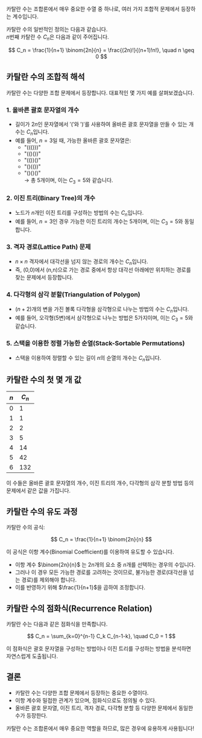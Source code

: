 카탈란 수는 조합론에서 매우 중요한 수열 중 하나로, 여러 가지 조합적 문제에서 등장하는 계수입니다. 

카탈란 수의 일반적인 정의는 다음과 같습니다.  
$n$번째 카탈란 수 $C_n$은 다음과 같이 주어집니다.

$$
C_n = \frac{1}{n+1} \binom{2n}{n} = \frac{(2n)!}{(n+1)!n!}, \quad n \geq 0
$$

## 카탈란 수의 조합적 해석
카탈란 수는 다양한 조합 문제에서 등장합니다. 대표적인 몇 가지 예를 살펴보겠습니다.

### 1. 올바른 괄호 문자열의 개수
- 길이가 $2n$인 문자열에서 $'('$와 $')'$를 사용하여 올바른 괄호 문자열을 만들 수 있는 개수는 $C_n$입니다.
- 예를 들어, $n = 3$일 때, 가능한 올바른 괄호 문자열은:
  - "((()))"
  - "(()())"
  - "(())()"
  - "()(())"
  - "()()()"  
  → 총 5개이며, 이는 $C_3 = 5$와 같습니다.

### 2. 이진 트리(Binary Tree)의 개수
- 노드가 $n$개인 이진 트리를 구성하는 방법의 수는 $C_n$입니다.
- 예를 들어, $n = 3$인 경우 가능한 이진 트리의 개수는 5개이며, 이는 $C_3 = 5$와 동일합니다.

### 3. 격자 경로(Lattice Path) 문제
- $n \times n$ 격자에서 대각선을 넘지 않는 경로의 개수는 $C_n$입니다.
- 즉, (0,0)에서 (n,n)으로 가는 경로 중에서 항상 대각선 아래에만 위치하는 경로를 찾는 문제에서 등장합니다.

### 4. 다각형의 삼각 분할(Triangulation of Polygon)
- $(n+2)$개의 변을 가진 볼록 다각형을 삼각형으로 나누는 방법의 수는 $C_n$입니다.
- 예를 들어, 오각형(5변)에서 삼각형으로 나누는 방법은 5가지이며, 이는 $C_3 = 5$와 같습니다.

### 5. 스택을 이용한 정렬 가능한 순열(Stack-Sortable Permutations)
- 스택을 이용하여 정렬할 수 있는 길이 $n$의 순열의 개수는 $C_n$입니다.

## 카탈란 수의 첫 몇 개 값
| $n$ | $C_n$ |
|------|------|
| 0 | 1 |
| 1 | 1 |
| 2 | 2 |
| 3 | 5 |
| 4 | 14 |
| 5 | 42 |
| 6 | 132 |

이 수들은 올바른 괄호 문자열의 개수, 이진 트리의 개수, 다각형의 삼각 분할 방법 등의 문제에서 같은 값을 가집니다.

## 카탈란 수의 유도 과정
카탈란 수의 공식:

$$
C_n = \frac{1}{n+1} \binom{2n}{n}
$$

이 공식은 이항 계수(Binomial Coefficient)를 이용하여 유도할 수 있습니다.

- 이항 계수 $\binom{2n}{n}$ 는 $2n$개의 요소 중 $n$개를 선택하는 경우의 수입니다.
- 그러나 이 경우 모든 가능한 경로를 고려하는 것이므로, 불가능한 경로(대각선을 넘는 경로)를 제외해야 합니다.
- 이를 반영하기 위해 $\frac{1}{n+1}$을 곱하여 조정합니다.

## 카탈란 수의 점화식(Recurrence Relation)
카탈란 수는 다음과 같은 점화식을 만족합니다.

$$
C_n = \sum_{k=0}^{n-1} C_k C_{n-1-k}, \quad C_0 = 1
$$

이 점화식은 괄호 문자열을 구성하는 방법이나 이진 트리를 구성하는 방법을 분석하면 자연스럽게 도출됩니다.

## 결론
- 카탈란 수는 다양한 조합 문제에서 등장하는 중요한 수열이다.
- 이항 계수와 밀접한 관계가 있으며, 점화식으로도 정의될 수 있다.
- 올바른 괄호 문자열, 이진 트리, 격자 경로, 다각형 분할 등 다양한 문제에서 동일한 수가 등장한다.

카탈란 수는 조합론에서 매우 중요한 역할을 하므로, 많은 경우에 유용하게 사용됩니다!